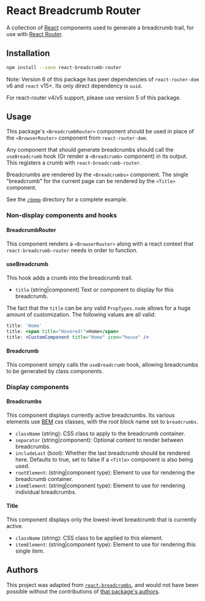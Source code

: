 # React Breadcrumb Router

A collection of [React][1] components used to generate a breadcrumb trail, for use with [React Router][2].

## Installation

```sh
npm install --save react-breadcrumb-router
```

Note: Version 6 of this package has peer dependencies of `react-router-dom` v6 and `react` v15+.
Its only direct dependency is `uuid`.

For react-router v4/v5 support, please use version 5 of this package.

## Usage

This package's `<BreadcrumbRouter>` component should be used in place of the
`<BrowserRouter>` component from `react-router-dom`.

Any component that should generate breadcrumbs should call the `useBreadcrumb` hook (Or render
a `<Breadcrumb>` component) in its output. This registers a crumb with `react-breadcrumb-router`.

Breadcrumbs are rendered by the `<Breadcrumbs>` component. The single "breadcrumb"
for the current page can be rendered by the `<Title>` component.

See the [`/demo`][3] directory for a complete example.

### Non-display components and hooks

#### BreadcrumbRouter

This component renders a `<BrowserRouter>` along with a react context that
`react-breadcrumb-router` needs in order to function.

#### useBreadcrumb

This hook adds a crumb into the breadcrumb trail.

- `title` (string|component) Text or component to display for this breadcrumb.

The fact that the `title` can be any valid `PropTypes.node` allows for a huge
amount of customization. The following values are all valid:

``` jsx
title: 'Home'
title: <span title="Hovered!">Home</span>
title: <CustomComponent title="Home" icon="house" />
```

#### Breadcrumb

This component simply calls the `useBreadcrumb` hook, allowing breadcrumbs to
be generated by class components.

### Display components

#### Breadcrumbs

This component displays currently active breadcrumbs. Its various elements use [BEM][6] css classes,
with the root block name set to `breadcrumbs`.

- `className` (string): CSS class to apply to the breadcrumb container.
- `separator` (string|component): Optional content to render between breadcrumbs.
- `includeLast` (bool): Whether the last breadcrumb should be rendered here. Defaults to true, set to false if a `<Title>` component is also being used.
- `rootElement`: (string|component type): Element to use for rendering the breadcrumb container.
- `itemElement`: (string|component type): Element to use for rendering individual breadcrumbs.
  
#### Title

This component displays only the lowest-level breadcrumb that is currently active.

- `className` (string): CSS class to be applied to this element.
- `itemElement`: (string|component type): Element to use for rendering this single item.

## Authors

This project was adapted from [`react-breadcrumbs`][4], and would not have been possible without the contributions of [that package's authors][5].

[1]: https://facebook.github.io/react
[2]: https://github.com/rackt/react-router
[3]: https://github.com/FTWinston/react-breadcrumb-router/tree/master/demo
[4]: https://github.com/svenanders/react-breadcrumbs
[5]: https://github.com/svenanders/react-breadcrumbs/tree/master/AUTHORS
[6]: http://getbem.com/
